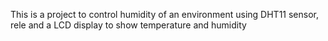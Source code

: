 This is a project to control humidity of an environment using DHT11 sensor, rele and a LCD display to show temperature and humidity

